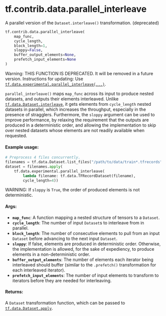 <div itemscope itemtype="http://developers.google.com/ReferenceObject">
<meta itemprop="name" content="tf.contrib.data.parallel_interleave" />
<meta itemprop="path" content="Stable" />
</div>

# tf.contrib.data.parallel_interleave

A parallel version of the `Dataset.interleave()` transformation. (deprecated)

``` python
tf.contrib.data.parallel_interleave(
    map_func,
    cycle_length,
    block_length=1,
    sloppy=False,
    buffer_output_elements=None,
    prefetch_input_elements=None
)
```

<!-- Placeholder for "Used in" -->

Warning: THIS FUNCTION IS DEPRECATED. It will be removed in a future version.
Instructions for updating:
Use <a href="../../../tf/data/experimental/parallel_interleave.md"><code>tf.data.experimental.parallel_interleave(...)</code></a>.

`parallel_interleave()` maps `map_func` across its input to produce nested
datasets, and outputs their elements interleaved. Unlike
<a href="../../../tf/data/Dataset.md#interleave"><code>tf.data.Dataset.interleave</code></a>, it gets elements from `cycle_length` nested
datasets in parallel, which increases the throughput, especially in the
presence of stragglers. Furthermore, the `sloppy` argument can be used to
improve performance, by relaxing the requirement that the outputs are produced
in a deterministic order, and allowing the implementation to skip over nested
datasets whose elements are not readily available when requested.

#### Example usage:



```python
# Preprocess 4 files concurrently.
filenames = tf.data.Dataset.list_files("/path/to/data/train*.tfrecords")
dataset = filenames.apply(
    tf.data.experimental.parallel_interleave(
        lambda filename: tf.data.TFRecordDataset(filename),
        cycle_length=4))
```

WARNING: If `sloppy` is `True`, the order of produced elements is not
deterministic.

#### Args:


* <b>`map_func`</b>: A function mapping a nested structure of tensors to a `Dataset`.
* <b>`cycle_length`</b>: The number of input `Dataset`s to interleave from in parallel.
* <b>`block_length`</b>: The number of consecutive elements to pull from an input
  `Dataset` before advancing to the next input `Dataset`.
* <b>`sloppy`</b>: If false, elements are produced in deterministic order. Otherwise,
  the implementation is allowed, for the sake of expediency, to produce
  elements in a non-deterministic order.
* <b>`buffer_output_elements`</b>: The number of elements each iterator being
  interleaved should buffer (similar to the `.prefetch()` transformation for
  each interleaved iterator).
* <b>`prefetch_input_elements`</b>: The number of input elements to transform to
  iterators before they are needed for interleaving.


#### Returns:

A `Dataset` transformation function, which can be passed to
<a href="../../../tf/data/Dataset.md#apply"><code>tf.data.Dataset.apply</code></a>.
